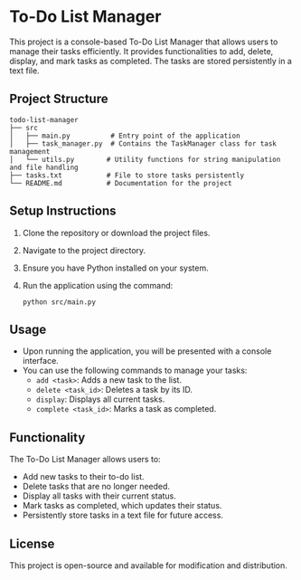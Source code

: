 # To-Do List Manager

This project is a console-based To-Do List Manager that allows users to manage their tasks efficiently. It provides functionalities to add, delete, display, and mark tasks as completed. The tasks are stored persistently in a text file.

## Project Structure

```
todo-list-manager
├── src
│   ├── main.py          # Entry point of the application
│   ├── task_manager.py  # Contains the TaskManager class for task management
│   └── utils.py        # Utility functions for string manipulation and file handling
├── tasks.txt           # File to store tasks persistently
└── README.md           # Documentation for the project
```

## Setup Instructions

1. Clone the repository or download the project files.
2. Navigate to the project directory.
3. Ensure you have Python installed on your system.
4. Run the application using the command:

   ```
   python src/main.py
   ```

## Usage

- Upon running the application, you will be presented with a console interface.
- You can use the following commands to manage your tasks:
  - `add <task>`: Adds a new task to the list.
  - `delete <task_id>`: Deletes a task by its ID.
  - `display`: Displays all current tasks.
  - `complete <task_id>`: Marks a task as completed.

## Functionality

The To-Do List Manager allows users to:
- Add new tasks to their to-do list.
- Delete tasks that are no longer needed.
- Display all tasks with their current status.
- Mark tasks as completed, which updates their status.
- Persistently store tasks in a text file for future access.

## License

This project is open-source and available for modification and distribution.